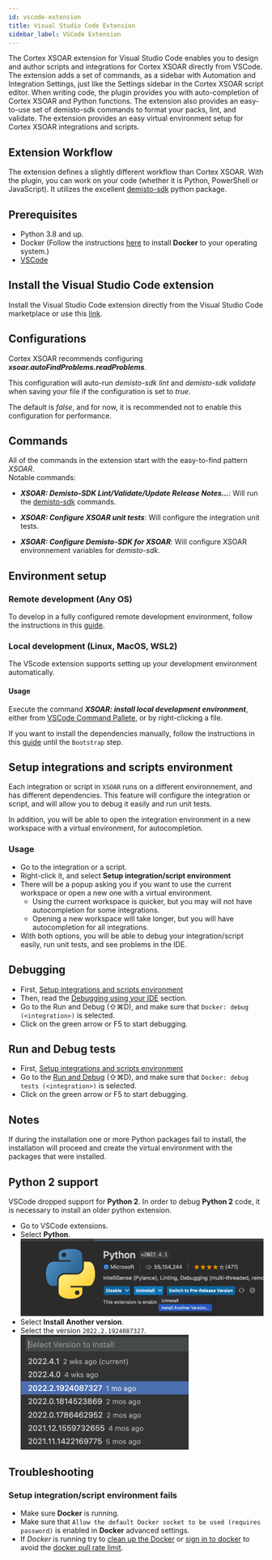 ```yaml
---
id: vscode-extension
title: Visual Studio Code Extension
sidebar_label: VSCode Extension
---
```


The Cortex XSOAR extension for Visual Studio Code enables you to design and author scripts and integrations for Cortex XSOAR directly from VSCode. The extension adds a set of commands, as a sidebar with Automation and Integration Settings, just like the Settings sidebar in the Cortex XSOAR script editor. When writing code, the plugin provides you with auto-completion of Cortex XSOAR and Python functions.
The extension also provides an easy-to-use set of demisto-sdk commands to format your packs, lint, and validate.
The extension provides an easy virtual environment setup for Cortex XSOAR integrations and scripts.

## Extension Workflow

The extension defines a slightly different workflow than Cortex XSOAR. With the plugin, you can work on your code (whether it is Python, PowerShell or JavaScript).
It utilizes the excellent [demisto-sdk](./demisto-sdk) python package.

## Prerequisites

- Python 3.8 and up.
- Docker (Follow the instructions [here](https://code.visualstudio.com/docs/remote/containers#_installation) to install **Docker** to your operating system.)
- [VSCode](https://code.visualstudio.com/Download)

## Install the Visual Studio Code extension

Install the Visual Studio Code extension directly from the Visual Studio Code marketplace or use this [link](https://marketplace.visualstudio.com/items?itemName=CortexXSOARext.xsoar).

## Configurations

Cortex XSOAR recommends configuring **_xsoar.autoFindProblems.readProblems_**.

This configuration will auto-run _demisto-sdk lint_ and _demisto-sdk validate_ when saving your file if the configuration is set to _true_.

The default is _false_, and for now, it is recommended not to enable this configuration for performance.

## Commands

All of the commands in the extension start with the easy-to-find pattern _XSOAR_.  
Notable commands:

- **_XSOAR: Demisto-SDK Lint/Validate/Update Release Notes..._**: Will run the [demisto-sdk](https://github.com/demisto/demisto-sdk/) commands.

- **_XSOAR: Configure XSOAR unit tests_**: Will configure the integration unit tests.

- **_XSOAR: Configure Demisto-SDK for XSOAR_**: Will configure XSOAR environnement variables for _demisto-sdk_.

## Environment setup

### Remote development (Any OS)

To develop in a fully configured remote development environment, follow the instructions in this [guide](./../tutorials/tut-setup-dev-remote.md).

### Local development (Linux, MacOS, WSL2)

The VScode extension supports setting up your development environment automatically.

#### Usage

Execute the command **_XSOAR: install local development environment_**, either from [VSCode Command Pallete](https://code.visualstudio.com/docs/getstarted/userinterface#_command-palette), or by right-clicking a file.

If you want to install the dependencies manually, follow the instructions in this [guide](./dev-setup.md#option-3-manual-setup) until the `Bootstrap` step.

## Setup integrations and scripts environment

Each integration or script in `XSOAR` runs on a different environnement, and has different dependencies.
This feature will configure the integration or script, and will allow you to debug it easily and run unit tests.

In addition, you will be able to open the integration environment in a new workspace with a virtual environment, for autocompletion.

### Usage

- Go to the integration or a script.
- Right-click it, and select **Setup integration/script environment**
- There will be a popup asking you if you want to use the current workspace or open a new one with a virtual environment.
  - Using the current workspace is quicker, but you may will not have autocompletion for some integrations.
  - Opening a new workspace will take longer, but you will have autocompletion for all integrations.
- With both options, you will be able to debug your integration/script easily, run unit tests, and see problems in the IDE.

## Debugging

- First, [Setup integrations and scripts environment](#setup-integrations-and-scripts-environment)
- Then, read the [Debugging using your IDE](../integrations/debugging#Debugging%20using%20your%20IDE) section.
- Go to the Run and Debug (⇧⌘D), and make sure that `Docker: debug (<integration>)` is selected.
- Click on the green arrow or F5 to start debugging.

## Run and Debug tests

- First, [Setup integrations and scripts environment](#setup-integrations-and-scripts-environment)
- Go to the [Run and Debug](https://code.visualstudio.com/docs/editor/debugging#_run-and-debug-view) (⇧⌘D), and make sure that `Docker: debug tests (<integration>)` is selected.
- Click on the green arrow or F5 to start debugging.

## Notes

If during the installation one or more Python packages fail to install, the installation will proceed and create the virtual environment with the packages that were installed.

## Python 2 support

VSCode dropped support for **Python 2**.
In order to debug **Python 2** code, it is necessary to install an older python extension.

- Go to VSCode extensions.
- Select **Python**.
  ![Python](https://github.com/demisto/vscode-extension/raw/master/documentation/changelog/0.2.0/python2_1.png)
- Select **Install Another version**.
- Select the version `2022.2.1924087327`.
  ![Version](https://github.com/demisto/vscode-extension/raw/master/documentation/changelog/0.2.0/python2_2.png)

## Troubleshooting

### **Setup integration/script environment** fails

* Make sure **Docker** is running.
* Make sure that `Allow the default Docker socket to be used (requires password)` is enabled in **Docker** advanced settings.
* If _Docker_ is running try to [clean up the Docker](https://docs.docker.com/config/pruning/) or [sign in to docker](https://www.docker.com/blog/seamless-sign-in-with-docker-desktop-4-4-2/) to avoid the [docker pull rate limit](https://docs.docker.com/docker-hub/download-rate-limit/#:~:text=Pull%20rates%20limits%20are%20based,to%205000%20pulls%20per%20day.).
